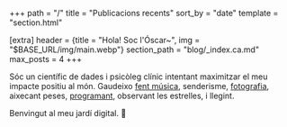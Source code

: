 +++
path = "/"
title = "Publicacions recents"
sort_by = "date"
template = "section.html"

[extra]
header = {title = "Hola! Soc l'Óscar~", img = "$BASE_URL/img/main.webp"}
section_path = "blog/_index.ca.md"
max_posts = 4
+++

Sóc un científic de dades i psicòleg clínic intentant maximitzar el meu impacte positiu al món. Gaudeixo [fent música](https://soundcloud.com/oskerwyld/sets/ii_album), senderisme, [fotografia](https://instagram.com/oskerwyld), aixecant peses, [programant](https://github.com/welpo), observant les estrelles, i llegint.

Benvingut al meu jardí digital. 🌱
